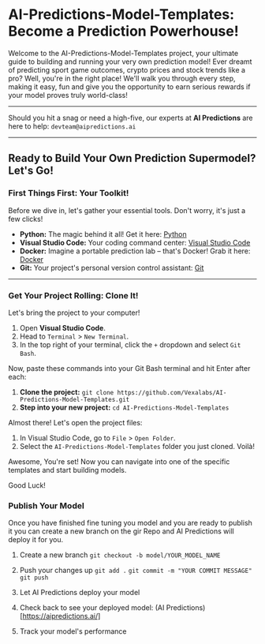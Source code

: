 # AI-Predictions-Model-Templates: Become a Prediction Powerhouse!

Welcome to the AI-Predictions-Model-Templates project, your ultimate guide to building and running your very own prediction model! Ever dreamt of predicting sport game outcomes, crypto prices and stock trends like a pro? Well, you're in the right place! We'll walk you through every step, making it easy, fun and give you the opportunity to earn serious rewards if your model proves truly world-class!

---

Should you hit a snag or need a high-five, our experts at **AI Predictions** are here to help: `devteam@aipredictions.ai`

---

## Ready to Build Your Own Prediction Supermodel? Let's Go!

### First Things First: Your Toolkit!

Before we dive in, let's gather your essential tools. Don't worry, it's just a few clicks!

* **Python:** The magic behind it all! Get it here: [Python](https://www.python.org/downloads/)
* **Visual Studio Code:** Your coding command center: [Visual Studio Code](https://code.visualstudio.com/download)
* **Docker:** Imagine a portable prediction lab – that's Docker! Grab it here: [Docker](https://docs.docker.com/desktop/)
* **Git:** Your project's personal version control assistant: [Git](https://git-scm.com/downloads)

---

### Get Your Project Rolling: Clone It!

Let's bring the project to your computer!

1.  Open **Visual Studio Code**.
2.  Head to `Terminal` > `New Terminal`.
3.  In the top right of your terminal, click the `+` dropdown and select `Git Bash`.

Now, paste these commands into your Git Bash terminal and hit Enter after each:

1.  **Clone the project:** `git clone https://github.com/Vexalabs/AI-Predictions-Model-Templates.git`
2.  **Step into your new project:** `cd AI-Predictions-Model-Templates`

Almost there! Let's open the project files:

1.  In Visual Studio Code, go to `File` > `Open Folder`.
2.  Select the `AI-Predictions-Model-Templates` folder you just cloned. Voilà!

Awesome, You're set! Now you can navigate into one of the specific templates and start building models. 

Good Luck!

### Publish Your Model
Once you have finished fine tuning you model and you are ready to publish it you can create a new branch on the gir Repo and AI Predictions will deploy it for you.

1. Create a new branch
`git checkout -b model/YOUR_MODEL_NAME`

2. Push your changes up
`git add .`
`git commit -m "YOUR COMMIT MESSAGE"`
`git push`

3. Let AI Predictions deploy your model

4. Check back to see your deployed model: (AI Predictions)[https://aipredictions.ai/]

5. Track your model's performance 